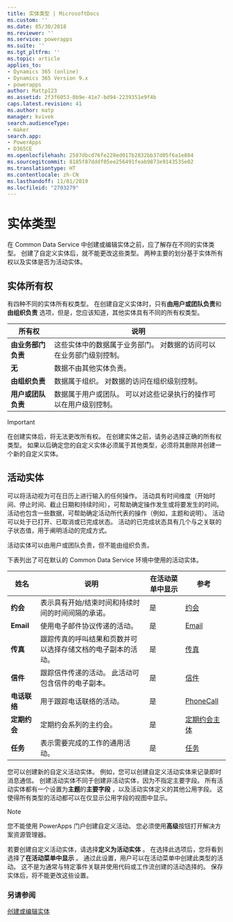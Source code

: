 ```yaml
---
title: 实体类型 | MicrosoftDocs
ms.custom: ''
ms.date: 05/30/2018
ms.reviewer: ''
ms.service: powerapps
ms.suite: ''
ms.tgt_pltfrm: ''
ms.topic: article
applies_to:
- Dynamics 365 (online)
- Dynamics 365 Version 9.x
- powerapps
author: Mattp123
ms.assetid: 2f3f6053-0b9e-41e7-bd94-2239351e9f4b
caps.latest.revision: 41
ms.author: matp
manager: kvivek
search.audienceType:
- maker
search.app:
- PowerApps
- D365CE
ms.openlocfilehash: 2587dbcd76fe228ed017b2832bb37d05f6a1e884
ms.sourcegitcommit: 8185f87dddf05ee256491feab9873e9143535e02
ms.translationtype: HT
ms.contentlocale: zh-CN
ms.lasthandoff: 11/01/2019
ms.locfileid: "2703279"
---
```

# <a name="types-of-entities"></a>实体类型

在 Common Data Service 中创建或编辑实体之前，应了解存在不同的实体类型。 创建了自定义实体后，就不能更改这些类型。 两种主要的划分基于实体所有权以及实体是否为活动实体。  
  
<a name="BKMK_EntityOwnership"></a>

## <a name="entity-ownership"></a>实体所有权  

有四种不同的实体所有权类型。 在创建自定义实体时，只有**由用户或团队负责**和**由组织负责** 选项，但是，您应该知道，其他实体具有不同的所有权类型。  
  
|所有权|说明|  
|---------------|-----------------|  
|**由业务部门负责**|这些实体中的数据属于业务部门。 对数据的访问可以在业务部门级别控制。|  
|**无**|数据不由其他实体负责。|  
|**由组织负责**|数据属于组织。 对数据的访问在组织级别控制。|  
|**用户或团队负责**|数据属于用户或团队。 可以对这些记录执行的操作可以在用户级别控制。|  
  
  
> [!IMPORTANT]
>  在创建实体后，将无法更改所有权。 在创建实体之前，请务必选择正确的所有权类型。 如果以后确定您的自定义实体必须属于其他类型，必须将其删除并创建一个新的自定义实体。
  
<a name="BKMK_ActivityEntities"></a>

## <a name="activity-entities"></a>活动实体

可以将活动视为可在日历上进行输入的任何操作。 活动具有时间维度（开始时间、停止时间、截止日期和持续时间），可帮助确定操作发生或将要发生的时间。 活动也包含一些数据，可帮助确定活动所代表的操作（例如，主题和说明）。 活动可以处于已打开、已取消或已完成状态。 活动的已完成状态具有几个与之关联的子状态值，用于阐明活动的完成方式。  
  
活动实体可以由用户或团队负责，但不能由组织负责。  
  
下表列出了可在默认的 Common Data Service 环境中使用的活动实体。
  
|姓名|说明|在活动菜单中显示|参考|
|----------|-----------------|----------------|---------------|  
|**约会**|表示具有开始/结束时间和持续时间的时间间隔的承诺。|是|[约会](/powerapps/developer/common-data-service/reference/entities/appointment)|
|**Email**|使用电子邮件协议传递的活动。|是|[Email](/powerapps/developer/common-data-service/reference/entities/email)|
|**传真**|跟踪传真的呼叫结果和页数并可以选择存储文档的电子副本的活动。|是|[传真](/powerapps/developer/common-data-service/reference/entities/fax)|
|**信件**|跟踪信件传递的活动。 此活动可包含信件的电子副本。|是|[信件](/powerapps/developer/common-data-service/reference/entities/letter)|
|**电话联络**|用于跟踪电话联络的活动。|是|[PhoneCall](/powerapps/developer/common-data-service/reference/entities/phonecall)|
|**定期约会**|定期约会系列的主约会。|是|[定期约会主体](/powerapps/developer/common-data-service/reference/entities/recurringappointmentmaster)|
|**任务**|表示需要完成的工作的通用活动。|是|[任务](/powerapps/developer/common-data-service/reference/entities/task)|
  
您可以创建新的自定义活动实体。 例如，您可以创建自定义活动实体来记录即时消息通信。 创建活动实体不同于创建非活动实体，因为不指定主要字段。 所有活动实体都有一个设置为**主题**的**主要字段** ，以及活动实体定义的其他公用字段。 这使得所有类型的活动都可以在仅显示公用字段的视图中显示。  

> [!NOTE]
> 您不能使用 PowerApps 门户创建自定义活动。 您必须使用**高级**按钮打开解决方案资源管理器。
  
若要创建自定义活动实体，请选择**定义为活动实体** 。 在选择此选项后，您将看到选择了**在活动菜单中显示** 。 通过此设置，用户可以在活动菜单中创建此类型的活动。 这不是为通常与特定事件关联并使用代码或工作流创建的活动选择的。 保存实体后，将不能更改这些设置。  

### <a name="see-also"></a>另请参阅
[创建或编辑实体](create-edit-entities.md)
